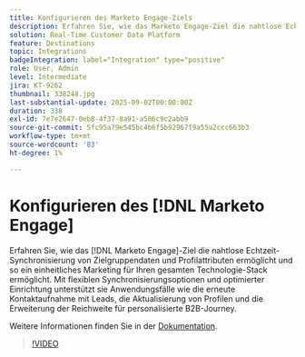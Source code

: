 ```yaml
---
title: Konfigurieren des Marketo Engage-Ziels
description: Erfahren Sie, wie das Marketo Engage-Ziel die nahtlose Echtzeit-Synchronisierung von Zielgruppendaten und Profilattributen ermöglicht, wodurch ein einheitliches Marketing für Ihren gesamten Technologie-Stack ermöglicht wird.
solution: Real-Time Customer Data Platform
feature: Destinations
topic: Integrations
badgeIntegration: label="Integration" type="positive"
role: User, Admin
level: Intermediate
jira: KT-9262
thumbnail: 338248.jpg
last-substantial-update: 2025-09-02T00:00:00Z
duration: 338
exl-id: 7e7e2647-0eb8-4f37-8a91-a506c9c2abb9
source-git-commit: 5fc95a79e545bc4b6f5b92967f9a55a2ccc663b3
workflow-type: tm+mt
source-wordcount: '83'
ht-degree: 1%

---
```


# Konfigurieren des [!DNL Marketo Engage]

Erfahren Sie, wie das [!DNL Marketo Engage]-Ziel die nahtlose Echtzeit-Synchronisierung von Zielgruppendaten und Profilattributen ermöglicht und so ein einheitliches Marketing für Ihren gesamten Technologie-Stack ermöglicht. Mit flexiblen Synchronisierungsoptionen und optimierter Einrichtung unterstützt sie Anwendungsfälle wie die erneute Kontaktaufnahme mit Leads, die Aktualisierung von Profilen und die Erweiterung der Reichweite für personalisierte B2B-Journey.

Weitere Informationen finden Sie in der [Dokumentation](https://experienceleague.adobe.com/de/docs/experience-platform/destinations/catalog/adobe/marketo-engage-connection).

>[!VIDEO](https://video.tv.adobe.com/v/3440167?learn=on&enablevpops&captions=ger)

